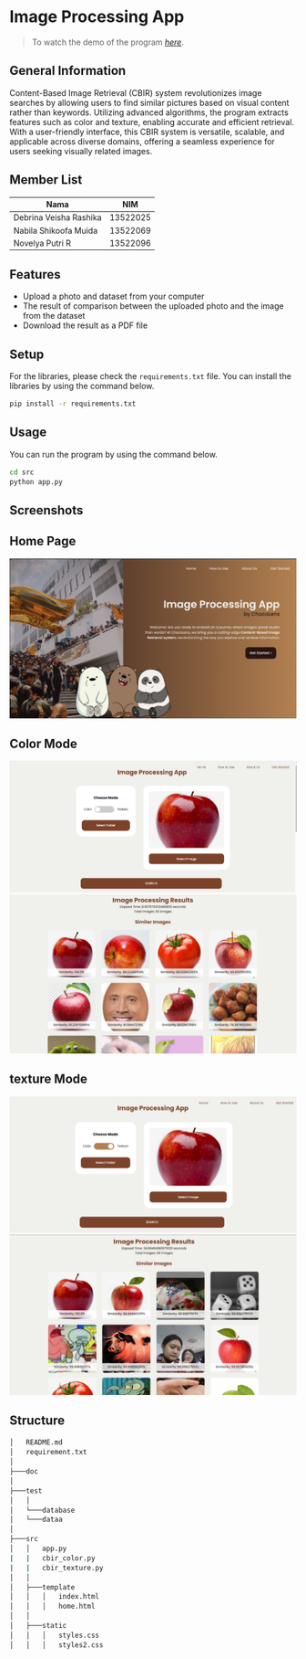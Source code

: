 # Image Processing App

> To watch the demo of the program [_here_](https://youtu.be/ZLtBSGCD3Ks). 

## General Information
Content-Based Image Retrieval (CBIR) system revolutionizes image searches by allowing users to find similar pictures based on visual content rather than keywords. Utilizing advanced algorithms, the program extracts features such as color and texture, enabling accurate and efficient retrieval. With a user-friendly interface, this CBIR system is versatile, scalable, and applicable across diverse domains, offering a seamless experience for users seeking visually related images.

<a name="member-list"></a>

## Member List

| Nama                  | NIM      |
| --------------------- | -------- |
| Debrina Veisha Rashika| 13522025 |
| Nabila Shikoofa Muida | 13522069 |
| Novelya Putri R       | 13522096 |

<a name="features"></a>

## Features
- Upload a photo and dataset from your computer
- The result of comparison between the uploaded photo and the image from the dataset
- Download the result as a PDF file

<a name="setup"></a>

## Setup

For the libraries, please check the `requirements.txt` file. You can install the libraries by using the command below.

```bash
pip install -r requirements.txt
```

<a name="usage"></a>

## Usage
You can run the program by using the command below.

```bash
cd src
python app.py
```

<a name="screenshots"></a>

## Screenshots
<p align=center>
  <h2>Home Page</h2>
  <img src="/images/home.png/">
  <nl>
  <h2>Color Mode</h2>
  <img src="/images/1.png/">
  <img src="/images/2.png/">
  <nl>
  <h2>texture Mode</h2>
  <img src="/images/3.png/">
  <img src="/images/4.png/">
  <nl>
</p>

<a name="structure"></a>

## Structure
```bash
│   README.md
│   requirement.txt
│
├───doc
│
├───test
│   │
│   └───database
│   └───dataa
│        
├───src
│   │   app.py
|   |   cbir_color.py
|   |   cbir_texture.py
│   │
│   ├───template
│   │   │   index.html
│   │   │   home.html
│   │
│   ├───static
│   │   │   styles.css
│   │   │   styles2.css

```

